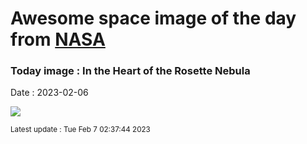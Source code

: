 
# Awesome space image of the day from [NASA](https://api.nasa.gov/)

### Today image : In the Heart of the Rosette Nebula
Date : 2023-02-06

![](https://apod.nasa.gov/apod/image/2302/Rosette_Insley_960.jpg)

<small>Latest update : Tue Feb  7 02:37:44 2023</small>
        
